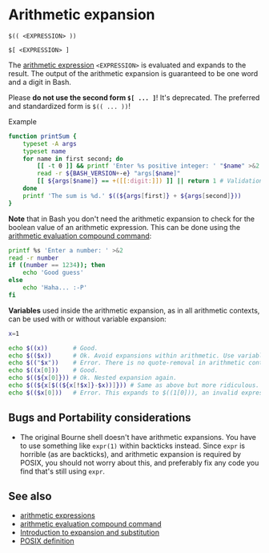 # Arithmetic expansion

    $(( <EXPRESSION> ))

    $[ <EXPRESSION> ]

The [arithmetic expression](syntax/arith_expr.md) `<EXPRESSION>` is
evaluated and expands to the result. The output of the arithmetic
expansion is guaranteed to be one word and a digit in Bash.

Please **do not use the second form `$[ ... ]`**! It's deprecated. The
preferred and standardized form is `$(( ... ))`!

Example

``` bash
function printSum {
    typeset -A args
    typeset name
    for name in first second; do
        [[ -t 0 ]] && printf 'Enter %s positive integer: ' "$name" >&2
        read -r ${BASH_VERSION+-e} "args[$name]"
        [[ ${args[$name]} == +([[:digit:]]) ]] || return 1 # Validation is extremely important whenever user input is used in arithmetic.
    done
    printf 'The sum is %d.' $((${args[first]} + ${args[second]}))
}
```

**Note** that in Bash you don't need the arithmetic expansion to check
for the boolean value of an arithmetic expression. This can be done
using the [arithmetic evaluation compound
command](syntax/ccmd/arithmetic_eval.md):

``` bash
printf %s 'Enter a number: ' >&2
read -r number
if ((number == 1234)); then
    echo 'Good guess'
else
    echo 'Haha... :-P'
fi
```

**Variables** used inside the arithmetic expansion, as in all arithmetic
contexts, can be used with or without variable expansion:

``` bash
x=1

echo $((x))       # Good.
echo $(($x))      # Ok. Avoid expansions within arithmetic. Use variables directly.
echo $(("$x"))    # Error. There is no quote-removal in arithmetic contexts. It expands to $(("1")), which is an invalid arithmetic expression.
echo $((x[0]))    # Good.
echo $((${x[0]})) # Ok. Nested expansion again.
echo $((${x[$((${x[!$x]}-$x))]})) # Same as above but more ridiculous.
echo $(($x[0]))   # Error. This expands to $((1[0])), an invalid expression.
```

## Bugs and Portability considerations

- The original Bourne shell doesn't have arithmetic expansions. You have
  to use something like `expr(1)` within backticks instead. Since `expr`
  is horrible (as are backticks), and arithmetic expansion is required
  by POSIX, you should not worry about this, and preferably fix any code
  you find that's still using `expr`.

## See also

- [arithmetic expressions](syntax/arith_expr.md)
- [arithmetic evaluation compound command](syntax/ccmd/arithmetic_eval.md)
- [Introduction to expansion and substitution](syntax/expansion/intro.md)
- [POSIX
  definition](http://pubs.opengroup.org/onlinepubs/9699919799/utilities/V3_chap02.html#tag_18_06_04)
